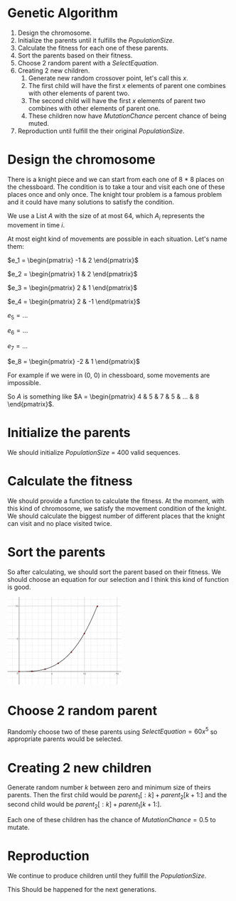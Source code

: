 # Genetic Algorithm

1. Design the chromosome.
2. Initialize the parents until it fulfills the $PopulationSize$.
3. Calculate the fitness for each one of these parents.
4. Sort the parents based on their fitness.
5. Choose 2 random parent with a $SelectEquation$.
6. Creating 2 new children.
    1. Generate new random crossover point, let's call this $x$.
    2. The first child will have the first $x$ elements of parent one combines with other elements of parent two.
    3. The second child will have the first $x$ elements of parent two combines with other elements of parent one.
    4. These children now have $MutationChance$ percent chance of being muted.
7. Reproduction until fulfill the their original $PopulationSize$.

# Design the chromosome

There is a knight piece and we can start from each one of 8 * 8 places on the chessboard. The condition is to take a tour and visit each one of these places once and only once. The knight tour problem is a famous problem and it could have many solutions to satisfy the condition.

We use a List $A$ with the size of at most 64, which $A_i$ represents the movement in time $i$.

At most eight kind of movements are possible in each situation. Let's name them:

$e_1 = \begin{pmatrix}
-1 & 2
\end{pmatrix}$

$e_2 = \begin{pmatrix}
1 & 2
\end{pmatrix}$

$e_3 = \begin{pmatrix}
2 & 1
\end{pmatrix}$

$e_4 = \begin{pmatrix}
2 & -1
\end{pmatrix}$

$e_5 = ...$

$e_6 = ...$

$e_7 = ...$

$e_8 = \begin{pmatrix}
-2 & 1
\end{pmatrix}$

For example if we were in (0, 0) in chessboard, some movements are impossible.

So $A$ is something like $A = \begin{pmatrix}
4 & 5 & 7 & 5 & ... & 8
\end{pmatrix}$.

# Initialize the parents

We should initialize $PopulationSize$ = 400 valid sequences.

# Calculate the fitness

We should provide a function to calculate the fitness. At the moment, with this kind of chromosome, we satisfy the movement condition of the knight. We should calculate the biggest number of different places that the knight can visit and no place visited twice. 

# Sort the parents

So after calculating, we should sort the parent based on their fitness. We should choose an equation for our selection and I think this kind of function is good.

![Genetic%20Al%20738b8/Untitled.png](Genetic%20Al%20738b8/Untitled.png)

# Choose 2 random parent

Randomly choose two of these parents using $SelectEquation = 60x^5$ so appropriate parents would be selected.

# Creating 2 new children

Generate random number $k$ between zero and minimum size of theirs parents.  Then the first child would be $parent_1[:k] + parent_2[k+1:]$ and the second child would be $parent_2[:k] + parent_1[k+1:]$.

Each one of these children has the chance of $MutationChance=0.5$ to mutate.

# Reproduction

We continue to produce children until they fulfill the $PopulationSize$. 

This Should be happened for the next generations.